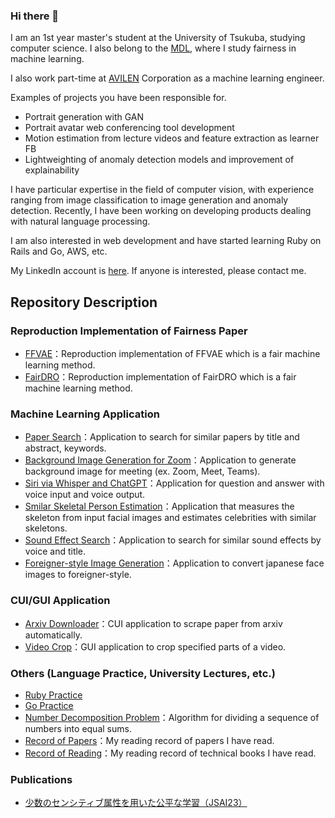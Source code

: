 ### Hi there 👋

I am an 1st year master's student at the University of Tsukuba, studying computer science. I also belong to the [MDL](https://www.mdl.cs.tsukuba.ac.jp/), where I study fairness in machine learning.


I also work part-time at [AVILEN](https://avilen.co.jp/) Corporation as a machine learning engineer.

Examples of projects you have been responsible for.
- Portrait generation with GAN
- Portrait avatar web conferencing tool development
- Motion estimation from lecture videos and feature extraction as learner FB
- Lightweighting of anomaly detection models and improvement of explainability

I have particular expertise in the field of computer vision, with experience ranging from image classification to image generation and anomaly detection. Recently, I have been working on developing products dealing with natural language processing.

I am also interested in web development and have started learning Ruby on Rails and Go, AWS, etc.


My LinkedIn account is [here](https://www.linkedin.com/in/nozomu-koujiguchi-a9142b26a/). If anyone is interested, please contact me.

## Repository Description
### Reproduction Implementation of Fairness Paper
- [FFVAE](https://github.com/nomnomnonono/FFVAE)：Reproduction implementation of FFVAE which is a fair machine learning method.
- [FairDRO](https://github.com/nomnomnonono/FairDRO)：Reproduction implementation of FairDRO which is a fair machine learning method.

### Machine Learning Application
- [Paper Search](https://github.com/nomnomnonono/Paper-Search)：Application to search for similar papers by title and abstract, keywords.
- [Background Image Generation for Zoom](https://github.com/nomnomnonono/Background-Image-Generation-for-Zoom)：Application to generate background image for meeting (ex. Zoom, Meet, Teams).
- [Siri via Whisper and ChatGPT](https://github.com/nomnomnonono/Siri-via-Whisper-and-ChatGPT)：Application for question and answer with voice input and voice output.
- [Smilar Skeletal Person Estimation](https://github.com/nomnomnonono/Smilar-Skeletal-Person-Estimation)：Application that measures the skeleton from input facial images and estimates celebrities with similar skeletons.
- [Sound Effect Search](https://github.com/nomnomnonono/SoundEffect-Search)：Application to search for similar sound effects by voice and title.
- [Foreigner-style Image Generation](https://github.com/nomnomnonono/Foreigner-style_Image_Generation)：Application to convert japanese face images to foreigner-style.

### CUI/GUI Application
- [Arxiv Downloader](https://github.com/nomnomnonono/Arxiv-Downloader)：CUI application to scrape paper from arxiv automatically.
- [Video Crop](https://github.com/nomnomnonono/Video-Crop)：GUI application to crop specified parts of a video.

### Others (Language Practice, University Lectures, etc.)
- [Ruby Practice](https://github.com/nomnomnonono/Ruby-Practice)
- [Go Practice](https://github.com/nomnomnonono/Go-Practice)
- [Number Decomposition Problem](https://github.com/nomnomnonono/Number-Decomposition-Problem)：Algorithm for dividing a sequence of numbers into equal sums.
- [Record of Papers](https://github.com/nomnomnonono/Record-of-Papers)：My reading record of papers I have read.
- [Record of Reading](https://github.com/nomnomnonono/Record-of-Reading)：My reading record of technical books I have read.

### Publications
- [少数のセンシティブ属性を用いた公平な学習（JSAI23）](https://confit.atlas.jp/guide/event/jsai2023/subject/2D4-GS-2-05/tables?cryptoId=)
